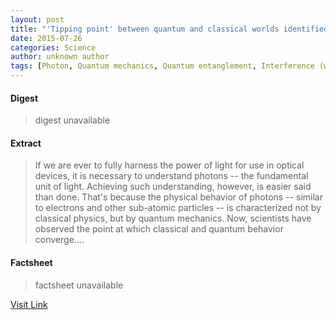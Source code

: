 ```yaml
---
layout: post
title: "'Tipping point' between quantum and classical worlds identified"
date: 2015-07-26
categories: Science
author: unknown author
tags: [Photon, Quantum mechanics, Quantum entanglement, Interference (wave propagation), Physics, Schrdingers cat, Light, Theoretical physics, Condensed matter physics, Scientific theories, Cognitive science, Modern physics, Solid state engineering, Science, Applied and interdisciplinary physics, Particle physics, Physical sciences, Mechanics, Featured]
---
```



#### Digest
>digest unavailable

#### Extract
>If we are ever to fully harness the power of light for use in optical devices, it is necessary to understand photons -- the fundamental unit of light. Achieving such understanding, however, is easier said than done. That's because the physical behavior of photons -- similar to electrons and other sub-atomic particles -- is characterized not by classical physics, but by quantum mechanics. Now, scientists have observed the point at which classical and quantum behavior converge....

#### Factsheet
>factsheet unavailable

[Visit Link](http://feeds.sciencedaily.com/~r/sciencedaily/~3/JltXEwGVuJs/150324132234.htm)



